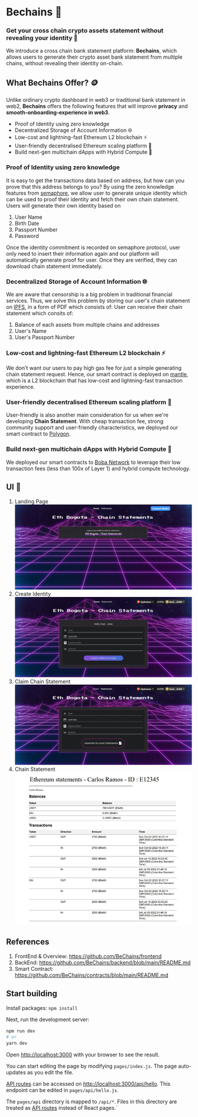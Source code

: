 # Bechains 🏦

### Get your cross chain crypto assets statement without revealing your identity 🌻

We introduce a cross chain bank statement platform: **Bechains**, which allows users to generate their crypto asset bank statement from multiple chains, without revealing their identity on-chain.

## What Bechains Offer? 🪙

Unlike ordinary crypto dashboard in web3 or traditional bank statement in web2, **Bechains** offers the following features that will improve **privacy** and **smooth-onboarding-experience in web3**.

- Proof of Identity using zero knowledge 
- Decentralized Storage of Account Information 🌐
- Low-cost and lightning-fast Ethereum L2 blockchain ⚡
- User-friendly decentralised Ethereum scaling platform 💸
- Build next-gen multichain dApps with Hybrid Compute 🧋

### Proof of Identity using zero knowledge 

It is easy to get the transactions data based on address, but how can you prove that this address belongs to you?
By using the zero knowledge features from [semaphore](https://semaphore.appliedzkp.org/), we allow user to generate unique identity which can be used to proof their identity and fetch their own chain statement.  
Users will generate their own identity based on

1. User Name
2. Birth Date
3. Passport Number
4. Password

Once the identity commitment is recorded on semaphore protocol, user only need to insert their information again and our platform will automatically generate proof for user. Once they are verified, they can download chain statement immediately.

### Decentralized Storage of Account Information 🌐

We are aware that censorship is a big problem in traditional financial services. Thus, we solve this problem by storing our user's chain statement on [IPFS](https://ipfs.tech/), in a form of PDF which consists of:
User can receive their chain statement which consits of:

1. Balance of each assets from multiple chains and addresses
2. User's Name
3. User's Passport Number

### Low-cost and lightning-fast Ethereum L2 blockchain ⚡

We don't want our users to pay high gas fee for just a simple generating chain statement request. Hence, our smart contract is deployed on [mantle](https://rpc.testnet.mantle.xyz), which is a L2 blockchain that has low-cost and lightning-fast transaction experience.

### User-friendly decentralised Ethereum scaling platform 💸

User-friendly is also another main consideration for us when we're developing **Chain Statement**. With cheap transaction fee, strong community support and user-friendly characteristics, we deployed our smart contract to [Polygon](https://polygon.technology/).

### Build next-gen multichain dApps with Hybrid Compute 🧋

We deployed our smart contracts to [Boba Network](https://boba.network/) to leverage their low transaction fees (less than 100x of Layer 1) and hybrid compute technology.

## UI 💜

1. Landing Page  
   ![LandingPage](./public/static/LandingPage.jpg)
2. Create Identity  
   ![CreateIdentity](./public/static/CreateIdentity.jpg)
3. Claim Chain Statement  
   ![ClaimStatement](./public/static/ClaimStatement.jpg)
4. Chain Statement  
   ![ChainStatement](./public/static/SampleChainStatement.jpg)

## References

1. FrontEnd & Overview: https://github.com/BeChains/frontend
2. BackEnd: https://github.com/BeChains/backend/blob/main/README.md
3. Smart Contract: https://github.com/BeChains/contracts/blob/main/README.md

## Start building

Install packages: `npm install`

Next, run the development server:

```bash
npm run dev
# or
yarn dev
```

Open [http://localhost:3000](http://localhost:3000) with your browser to see the result.

You can start editing the page by modifying `pages/index.js`. The page auto-updates as you edit the file.

[API routes](https://nextjs.org/docs/api-routes/introduction) can be accessed on [http://localhost:3000/api/hello](http://localhost:3000/api/hello). This endpoint can be edited in `pages/api/hello.js`.

The `pages/api` directory is mapped to `/api/*`. Files in this directory are treated as [API routes](https://nextjs.org/docs/api-routes/introduction) instead of React pages.`

